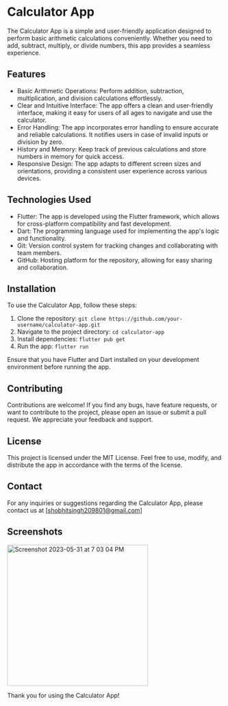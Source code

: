 # Calculator App

The Calculator App is a simple and user-friendly application designed to perform basic arithmetic calculations conveniently. Whether you need to add, subtract, multiply, or divide numbers, this app provides a seamless experience.

## Features

- Basic Arithmetic Operations: Perform addition, subtraction, multiplication, and division calculations effortlessly.
- Clear and Intuitive Interface: The app offers a clean and user-friendly interface, making it easy for users of all ages to navigate and use the calculator.
- Error Handling: The app incorporates error handling to ensure accurate and reliable calculations. It notifies users in case of invalid inputs or division by zero.
- History and Memory: Keep track of previous calculations and store numbers in memory for quick access.
- Responsive Design: The app adapts to different screen sizes and orientations, providing a consistent user experience across various devices.

## Technologies Used

- Flutter: The app is developed using the Flutter framework, which allows for cross-platform compatibility and fast development.
- Dart: The programming language used for implementing the app's logic and functionality.
- Git: Version control system for tracking changes and collaborating with team members.
- GitHub: Hosting platform for the repository, allowing for easy sharing and collaboration.

## Installation

To use the Calculator App, follow these steps:

1. Clone the repository: `git clone https://github.com/your-username/calculator-app.git`
2. Navigate to the project directory: `cd calculator-app`
3. Install dependencies: `flutter pub get`
4. Run the app: `flutter run`

Ensure that you have Flutter and Dart installed on your development environment before running the app.

## Contributing

Contributions are welcome! If you find any bugs, have feature requests, or want to contribute to the project, please open an issue or submit a pull request. We appreciate your feedback and support.

## License

This project is licensed under the MIT License. Feel free to use, modify, and distribute the app in accordance with the terms of the license.

## Contact

For any inquiries or suggestions regarding the Calculator App, please contact us at [shobhitsingh209801@gmail.com]

## Screenshots
<img width="329" alt="Screenshot 2023-05-31 at 7 03 04 PM" src="https://github.com/shobhitsingh3999/CalAppFlutter/assets/78922225/01c36f7a-2c81-4731-b639-01f735724825">

Thank you for using the Calculator App!






